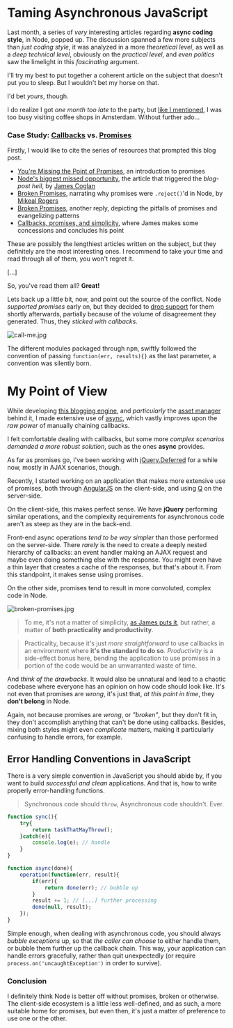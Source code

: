 # Taming Asynchronous JavaScript #

Last month, a series of _very_ interesting articles regarding **async coding style**, in Node, popped up. The discussion spanned a few more subjects than _just coding style_, it was analyzed in a more _theoretical level_, as well as a _deep technical level_, obviously on the _practical level_, and _even politics_ saw the limelight in this _fascinating_ argument.

I'll try my best to put together a coherent article on the subject that doesn't put you to sleep. But I wouldn't bet my horse on that.

I'd bet _yours_, though.

I do realize I got _one month too late_ to the party, but [like I mentioned](/the-architecture-of-productivity "The Architecture of Productivity"), I was too busy visiting coffee shops in Amsterdam. Without further ado...

### Case Study: [Callbacks](https://github.com/caolan/async "'async' callback library") vs. [Promises](https://github.com/kriskowal/q "'q' promise library") ###

Firstly, I would like to cite the series of resources that prompted this blog post.

- [You're Missing the Point of Promises](http://domenic.me/2012/10/14/youre-missing-the-point-of-promises "An introduction to promises"), an introduction to promises
- [Node's biggest missed opportunity](http://blog.jcoglan.com/2013/03/30/callbacks-are-imperative-promises-are-functional-nodes-biggest-missed-opportunity "James' post in favor of promises in Node"), the article that triggered the _blog-post hell_, by [James Coglan](https://github.com/jcoglan "James Coglan on GitHub")
- [Broken Promises](http://www.futurealoof.com/posts/broken-promises.html "Broken Promises, written by Mikeal Rogers"), narrating why promises were `.reject()`'d in Node, by [Mikeal Rogers](https://github.com/mikeal "Mikeal Rogers on GitHub")
- [Broken Promises](http://sealedabstract.com/code/broken-promises "Broken Promises, written by Drew Crawford, an iOS developer"), another reply, depicting the pitfalls of promises and evangelizing patterns
- [Callbacks, promises, and simplicity](http://blog.jcoglan.com/2013/04/01/callbacks-promises-and-simplicity "James' conclusions on the matter"), where James makes some concessions and concludes his point

These are possibly the lengthiest articles written on the subject, but they definitely are the most interesting ones. I recommend to take your time and read through all of them, you won't regret it.

[...]

So, you've read them all? **Great!**

Lets back up a little bit, now, and point out the source of the conflict. Node _supported promises_ early on, but they decided to [drop support](https://groups.google.com/forum/?fromgroups=#!msg/nodejs/sWE0Oa80iNg/-n7xPyOdGd8J "Ryan explains why promises aren't such a good fit for Node") for them shortly afterwards, partially because of the volume of disagreement they generated. Thus, they _sticked with callbacks_.

![call-me.jpg][1]

The different modules packaged through <kbd>npm</kbd>, swiftly followed the convention of passing `function(err, results){}` as the last parameter, a convention was silently born.

# My Point of View #

While developing [this blogging engine](https://github.com/bevacqua/ponyfoo "ponyfoo on GitHub"), and _particularly_ the [asset manager](https://github.com/bevacqua/node-assetify "assetify on GitHub") behind it, I made extensive use of [async](https://github.com/caolan/async "async on GitHub"), which vastly improves upon the _raw power_ of manually chaining callbacks.

I felt comfortable dealing with callbacks, but some more _complex scenarios demanded a more robust solution_, such as the ones **async** provides.

As far as promises go, I've been working with [jQuery.Deferred](http://api.jquery.com/category/deferred-object/ "Deferred Object - jQuery API docs") for a while now, mostly in AJAX scenarios, though.

Recently, I started working on an application that makes more extensive use of promises, both through [AngularJS](http://angularjs.org/ "AngularJS MVW Framework") on the client-side, and using [Q](https://github.com/kriskowal/q "'q' promise library") on the server-side.

On the client-side, this makes perfect sense. We have **jQuery** performing similar operations, and the complexity requirements for asynchronous code aren't as steep as they are in the back-end.

Front-end async operations _tend to be way simpler_ than those performed on the server-side. There _rarely_ is the need to create a deeply nested hierarchy of callbacks: an event handler making an AJAX request and maybe even doing something else with the response. You might even have a thin layer that creates a cache of the responses, but that's about it. From this standpoint, it makes sense using promises.

On the other side, promises tend to result in more convoluted, complex code in Node. 

![broken-promises.jpg][2]

> To me, it's not a matter of simplicity, [as James puts it](http://blog.jcoglan.com/2013/04/01/callbacks-promises-and-simplicity "Callbacks, promises, and simplicity"), but rather, a matter of **both practicality and productivity**.

> Practicality, because it's just _more straightforward_ to use callbacks in an environment where **it's the standard to do so**.
_Productivity_ is a side-effect bonus here, bending the application to use promises in a portion of the code would be an unwarranted waste of time.

And _think of the drawbacks_. It would also be unnatural and lead to a chaotic codebase where everyone has an opinion on how code should look like. It's not even that promises are _wrong_, it's just that, _at this point in time_, they **don't belong** in Node.

Again, not because promises are _wrong_, or _"broken"_, but they don't fit in, they don't accomplish anything that can't be done using callbacks. Besides, mixing both styles might even _complicate_ matters, making it particularly confusing to handle errors, for example.

## Error Handling Conventions in JavaScript ##

There is a very simple convention in JavaScript you should abide by, if you want to build _successful and clean_ applications. And that is, how to write properly error-handling functions.

> Synchronous code should `throw`, Asynchronous code shouldn't. Ever.

```js
function sync(){
    try{
        return taskThatMayThrow();
    }catch(e){
        console.log(e); // handle
    }
}

function async(done){
    operation(function(err, result){
        if(err){
            return done(err); // bubble up
        }
        result += 1; // [...] further processing
        done(null, result);
    });
}
```

Simple enough, when dealing with asynchronous code, you should always _bubble exceptions_ up, so that _the caller can choose_ to either handle them, or bubble them further up the callback chain. This way, your application can handle errors gracefully, rather than quit unexpectedly (or require `process.on('uncaughtException')` in order to survive).

### Conclusion ###

I definitely think Node is better off without promises, broken or otherwise. The client-side ecosystem is a little less well-defined, and as such, a more suitable home for promises, but even then, it's just a matter of preference to use one or the other.

  [1]: http://i.imgur.com/1B12xqM.jpg "Overly attached callbacks"
  [2]: http://i.imgur.com/qPrHNz6.jpg "Broken Promises"

